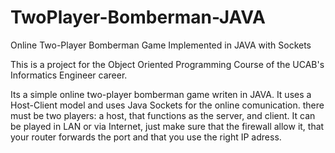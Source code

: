# TwoPlayer-Bomberman-JAVA

Online Two-Player Bomberman Game Implemented in JAVA with Sockets

This is a project for the Object Oriented Programming Course of the UCAB's Informatics Engineer career.

Its a simple online two-player bomberman game writen in JAVA. It uses a Host-Client model and uses Java Sockets for the online comunication. there must be two players: a host, that functions as the server, and client. It can be played in LAN or via Internet, just make sure that the firewall allow it, that your router forwards the port and that you use the right IP adress.
